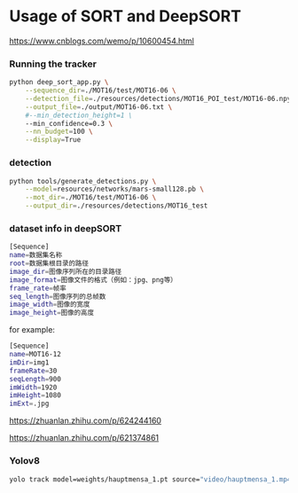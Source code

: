 # Usage of SORT and DeepSORT

https://www.cnblogs.com/wemo/p/10600454.html

### Running the tracker

```bash
python deep_sort_app.py \
    --sequence_dir=./MOT16/test/MOT16-06 \
    --detection_file=./resources/detections/MOT16_POI_test/MOT16-06.npy \
    --output_file=./output/MOT16-06.txt \
    #--min_detection_height=1 \
    --min_confidence=0.3 \
    --nn_budget=100 \
    --display=True
```

### detection

```bash
python tools/generate_detections.py \
	--model=resources/networks/mars-small128.pb \
	--mot_dir=./MOT16/test/MOT16-06 \
	--output_dir=./resources/detections/MOT16_test

```



### dataset info in deepSORT

```bash
[Sequence]
name=数据集名称
root=数据集根目录的路径
image_dir=图像序列所在的目录路径
image_format=图像文件的格式（例如：jpg、png等）
frame_rate=帧率
seq_length=图像序列的总帧数
image_width=图像的宽度
image_height=图像的高度
```

for example:

```bash
[Sequence]
name=MOT16-12
imDir=img1
frameRate=30
seqLength=900
imWidth=1920
imHeight=1080
imExt=.jpg
```

https://zhuanlan.zhihu.com/p/624244160

https://zhuanlan.zhihu.com/p/621374861

### Yolov8

```bash
yolo track model=weights/hauptmensa_1.pt source="video/hauptmensa_1.mp4" conf=0.3, iou=0.5 show=True save=True tracker="bytetrack.yaml"
```

